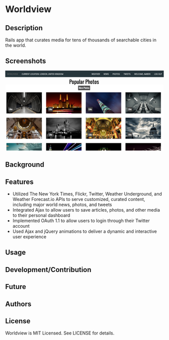 # Worldview

## Description

Rails app that curates media for tens of thousands of searchable cities in the world. 

## Screenshots

![Alt text](/public/screenshot-photos.png "Popular Photos")

## Background



## Features

+ Utilized The New York Times, Flickr, Twitter, Weather Underground, and Weather Forecast.io APIs to serve customized, curated content, including major world news, photos, and tweets
+ Integrated Ajax to allow users to save articles, photos, and other media to their personal dashboard
+ Implemented OAuth 1.1 to allow users to login through their Twitter account 
+ Used Ajax and jQuery animations to deliver a dynamic and interactive user experience

## Usage


## Development/Contribution


## Future


## Authors


## License

Worldview is MIT Licensed. See LICENSE for details.
